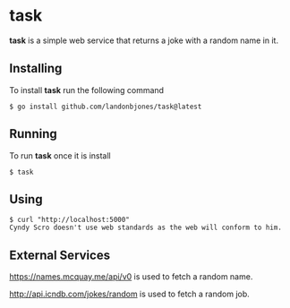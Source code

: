 # task

**task** is a simple web service that returns a joke with a random name in it. 

## Installing 
To install **task** run the following command
```
$ go install github.com/landonbjones/task@latest
```

## Running
To run **task** once it is install 
```
$ task
```
## Using 
```
$ curl "http://localhost:5000"
Cyndy Scro doesn't use web standards as the web will conform to him.
```

## External Services

https://names.mcquay.me/api/v0 is used to fetch a random name.

http://api.icndb.com/jokes/random is used to fetch a random job.

